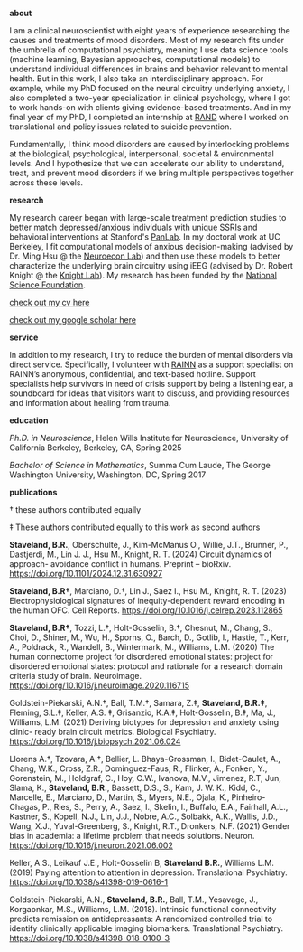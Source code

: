 **about**

I am a clinical neuroscientist with eight years of experience researching the causes and treatments of mood disorders. Most of my research fits under the umbrella of computational psychiatry, meaning I use data science tools (machine learning, Bayesian approaches, computational models) to understand individual differences in brains and behavior relevant to mental health. But in this work, I also take an interdisciplinary approach. For example, while my PhD focused on the neural circuitry underlying anxiety, I also completed a two-year specialization in clinical psychology, where I got to work hands-on with clients giving evidence-based treatments. And in my final year of my PhD, I completed an internship at [RAND](https://www.rand.org/) where I worked on translational and policy issues related to suicide prevention. 

Fundamentally, I think mood disorders are caused by interlocking problems at the biological, psychological, interpersonal, societal & environmental levels. And I hypothesize that we can accelerate our ability to understand, treat, and prevent mood disorders if we bring multiple perspectives together across these levels.   


**research**

My research career began with large-scale treatment prediction studies to better match depressed/anxious individuals with unique SSRIs and behavioral interventions at Stanford's [PanLab](https://williamspanlab.com/). In my doctoral work at UC Berkeley, I fit computational models of anxious decision-making (advised by Dr. Ming Hsu @ the [Neuroecon Lab](https://neuroecon.berkeley.edu/)) and then use these models to better characterize the underlying brain circuitry using iEEG (advised by Dr. Robert Knight @ the [Knight Lab](https://knightlab.neuro.berkeley.edu/)). My research has been funded by the [National Science Foundation](https://www.nsfgrfp.org/).

[check out my cv here](https://github.com/bstavel/bstavel.github.io/blob/main/assets/docs/CurriculumVitae_BrookeStaveland.pdf)

[check out my google scholar here](https://scholar.google.com/citations?user=2zeFwi4AAAAJ&hl=en)

**service**

In addition to my research, I try to reduce the burden of mental disorders via direct service. Specifically, I volunteer with [RAINN](https://rainn.org/) as a support specialist on RAINN’s anonymous, confidential, and text-based hotline. Support specialists help survivors in need of crisis support by being a listening ear, a soundboard for ideas that visitors want to discuss, and providing resources and information about healing from trauma.

**education**

*Ph.D. in Neuroscience*, Helen Wills Institute for Neuroscience, University of California Berkeley, Berkeley, CA, Spring 2025

*Bachelor of Science in Mathematics*, Summa Cum Laude, The George Washington University, Washington, DC, Spring 2017

**publications**

† these authors contributed equally

‡ These authors contributed equally to this work as second authors

**Staveland, B.R.**, Oberschulte, J., Kim-McManus O., Willie, J.T., Brunner, P.,
Dastjerdi, M., Lin J. J., Hsu M., Knight, R. T. (2024) Circuit dynamics of approach-
avoidance conflict in humans. Preprint – bioRxiv. https://doi.org/10.1101/2024.12.31.630927

**Staveland, B.R†**, Marciano, D.†, Lin J., Saez I., Hsu M., Knight, R. T. (2023)
Electrophysiological signatures of inequity-dependent reward encoding in the
human OFC. Cell Reports. https://doi.org/10.1016/j.celrep.2023.112865

**Staveland, B.R†**, Tozzi, L.†, Holt-Gosselin, B.†, Chesnut, M., Chang, S., Choi,
D., Shiner, M., Wu, H., Sporns, O., Barch, D., Gotlib, I., Hastie, T., Kerr, A.,
Poldrack, R., Wandell, B., Wintermark, M., Williams, L.M. (2020) The human
connectome project for disordered emotional states: project for disordered emotional states: protocol and rationale for a
research domain criteria study of brain. Neuroimage. https://doi.org/10.1016/j.neuroimage.2020.116715

Goldstein-Piekarski, A.N.†, Ball, T.M.†, Samara, Z.‡, **Staveland, B.R.‡**,
Fleming, S.L.‡, Keller, A.S. ‡, Grisanzio, K.A.‡, Holt-Gosselin, B.‡, Ma, J.,
Williams, L.M. (2021) Deriving biotypes for depression and anxiety using clinic-
ready brain circuit metrics. Biological Psychiatry. https://doi.org/10.1016/j.biopsych.2021.06.024

Llorens A.†, Tzovara, A.†, Bellier, L. Bhaya-Grossman, I., Bidet-Caulet, A., Chang,
W.K., Cross, Z.R., Dominguez-Faus, R., Flinker, A., Fonken, Y., Gorenstein, M.,
Holdgraf, C., Hoy, C.W., Ivanova, M.V., Jimenez, R.T, Jun, Slama, K.,
**Staveland, B.R.**, Bassett, D.S., S., Kam, J. W. K., Kidd, C., Marcelle, E.,
Marciano, D., Martin, S., Myers, N.E., Ojala, K., Pinheiro-Chagas, P., Ries, S.,
Perry, A., Saez, I., Skelin, I., Buffalo, E.A., Fairhall, A.L., Kastner, S., Kopell, N.J.,
Lin, J.J., Nobre, A.C., Solbakk, A.K., Wallis, J.D., Wang, X.J., Yuval-Greenberg,
S., Knight, R.T., Dronkers, N.F. (2021) Gender bias in academia: a lifetime
problem that needs solutions. Neuron. https://doi.org/10.1016/j.neuron.2021.06.002

Keller, A.S., Leikauf J.E., Holt-Gosselin B, **Staveland B.R.**, Williams L.M.
(2019) Paying attention to attention in depression. Translational Psychiatry. https://doi.org/10.1038/s41398-019-0616-1

Goldstein-Piekarski, A.N., **Staveland, B.R.**, Ball, T.M., Yesavage, J.,
Korgaonkar, M.S., Williams, L.M. (2018). Intrinsic functional connectivity
predicts remission on antidepressants: A randomized controlled trial to identify
clinically applicable imaging biomarkers. Translational Psychiatry. https://doi.org/10.1038/s41398-018-0100-3
